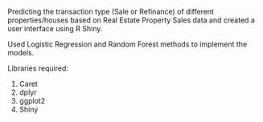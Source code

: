 Predicting the transaction type (Sale or Refinance) of different properties/houses based on Real Estate Property Sales data and created a user interface using R Shiny.

Used Logistic Regression and Random Forest methods to implement the models.


Libraries required:
1. Caret
2. dplyr 
3. ggplot2
4. Shiny
